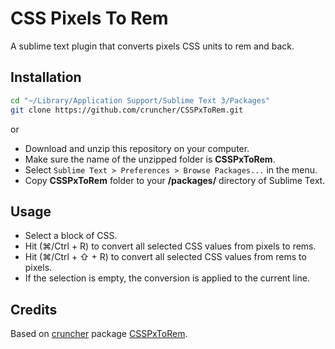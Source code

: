# CSS Pixels To Rem

A sublime text plugin that converts pixels CSS units to rem and back.

## Installation

```bash
cd "~/Library/Application Support/Sublime Text 3/Packages"
git clone https://github.com/cruncher/CSSPxToRem.git
```

or

- Download and unzip this repository on your computer.
- Make sure the name of the unzipped folder is **CSSPxToRem**.
- Select `Sublime Text > Preferences > Browse Packages...` in the menu.
- Copy **CSSPxToRem** folder to your **/packages/** directory of Sublime Text.

## Usage

- Select a block of CSS.
- Hit (⌘/Ctrl + R) to convert all selected CSS values from pixels to rems.
- Hit (⌘/Ctrl + ⇧ + R) to convert all selected CSS values from rems to pixels.
- If the selection is empty, the conversion is applied to the current line.

## Credits
Based on [cruncher](https://github.com/cruncher/) package [CSSPxToRem](https://github.com/cruncher/CSSPxToRem).